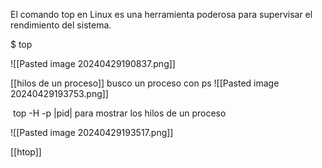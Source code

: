El comando top en Linux es una herramienta poderosa para supervisar el rendimiento del sistema.

$ top

![[Pasted image 20240429190837.png]]


[[hilos de un proceso]]
busco un proceso con ps
![[Pasted image 20240429193753.png]]

 top -H -p |pid| para mostrar los hilos de un proceso

![[Pasted image 20240429193517.png]]

[[htop]]
